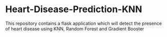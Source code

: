 # Heart-Disease-Prediction-KNN
This repository contains a flask application which will detect the presence of heart disease using KNN, Random Forest and Gradient Booster

